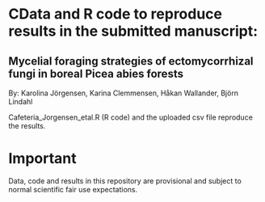 # CData and R code to reproduce results in the submitted manuscript:

## Mycelial foraging strategies of ectomycorrhizal fungi in boreal Picea abies forests
By: Karolina Jörgensen, Karina Clemmensen, Håkan Wallander, Björn Lindahl

Cafeteria_Jorgensen_etal.R (R code) and the uploaded csv file reproduce the results.

# Important
Data, code and results in this repository are provisional and subject to normal scientific fair use expectations.
